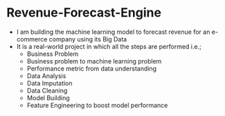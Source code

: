 # Revenue-Forecast-Engine
* I am building the machine learning model to forecast revenue for an e-commerce company using its Big Data
* It is a real-world project in which all the steps are performed i.e.;
  * Business Problem
  * Business problem to machine learning problem
  * Performance metric from data understanding
  * Data Analysis
  * Data Imputation
  * Data Cleaning
  * Model Building
  * Feature Engineering to boost model performance
